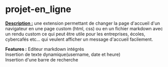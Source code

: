 # projet-en_ligne
<u>**Description :**</u> une extension permettant de changer la page d'accueil d'un navigateur en une page custom (html, css) ou en un fichier markdown avec un rendu custom ce qui peut être utile pour les entreprises, écoles, cybercafés etc... qui veulent afficher un message d'accueil facilement.

**Features :** Editeur markdown intégrés <br/>
Insertion de texte dynamique(username, date et heure) <br/>
Insertion d'une barre de recherche
